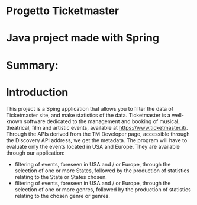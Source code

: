 # Progetto Ticketmaster
# Java project made with Spring
# Summary:


# Introduction
This project is a Sping application that allows you to filter the data of Ticketmaster site, and make statistics of the data.
Ticketmaster is a well-known software dedicated to the management and booking of musical, theatrical, film and artistic events, available at https://www.ticketmaster.it/.
Through the APIs derived from the TM Developer page, accessible through the Discovery API address, we get the metadata.
The program will have to evaluate only the events located in USA and Europe.
They are available through our application:
- filtering of events, foreseen in USA and / or Europe, through the selection of one or more States, followed by the production of statistics relating to the State or States chosen.
- filtering of events, foreseen in USA and / or Europe, through the selection of one or more genres, followed by the production of statistics relating to the chosen genre or genres.
